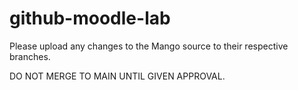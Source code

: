 # github-moodle-lab

Please upload any changes to the Mango source to their respective branches. 

DO NOT MERGE TO MAIN UNTIL GIVEN APPROVAL.



